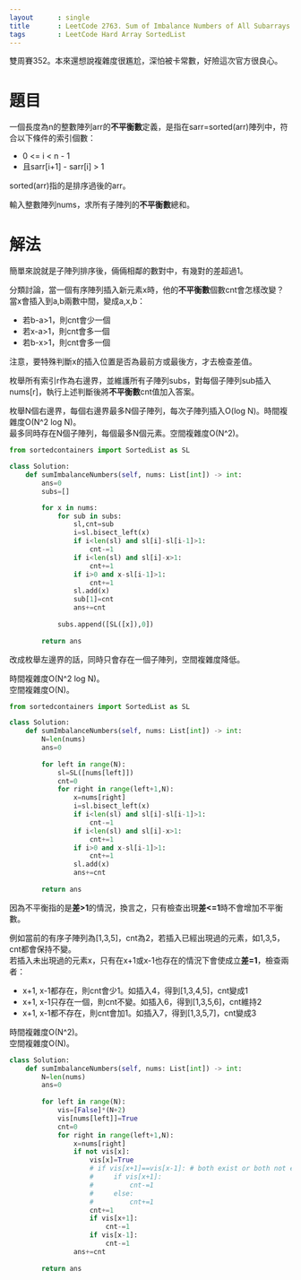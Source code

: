 ```yaml
--- 
layout      : single
title       : LeetCode 2763. Sum of Imbalance Numbers of All Subarrays
tags        : LeetCode Hard Array SortedList
---
```

雙周賽352。本來還想說複雜度很尷尬，深怕被卡常數，好險這次官方很良心。  

# 題目
一個長度為n的整數陣列arr的**不平衡數**定義，是指在sarr=sorted(arr)陣列中，符合以下條件的索引個數：  
- 0 <= i < n - 1  
- 且sarr[i+1] - sarr[i] > 1  

sorted(arr)指的是排序過後的arr。  

輸入整數陣列nums，求所有子陣列的**不平衡數**總和。  

# 解法
簡單來說就是子陣列排序後，倆倆相鄰的數對中，有幾對的差超過1。  

分類討論，當一個有序陣列插入新元素x時，他的**不平衡數**個數cnt會怎樣改變？  
當x會插入到a,b兩數中間，變成a,x,b：  
- 若b-a>1，則cnt會少一個  
- 若x-a>1，則cnt會多一個  
- 若b-x>1，則cnt會多一個  

注意，要特殊判斷x的插入位置是否為最前方或最後方，才去檢查差值。  

枚舉所有索引r作為右邊界，並維護所有子陣列subs，對每個子陣列sub插入nums[r]，執行上述判斷後將**不平衡數**cnt值加入答案。  

枚舉N個右邊界，每個右邊界最多N個子陣列，每次子陣列插入O(log N)。時間複雜度O(N^2 log N)。  
最多同時存在N個子陣列，每個最多N個元素。空間複雜度O(N^2)。  

```python
from sortedcontainers import SortedList as SL

class Solution:
    def sumImbalanceNumbers(self, nums: List[int]) -> int:
        ans=0
        subs=[]

        for x in nums:
            for sub in subs:
                sl,cnt=sub
                i=sl.bisect_left(x)
                if i<len(sl) and sl[i]-sl[i-1]>1:
                    cnt-=1
                if i<len(sl) and sl[i]-x>1:
                    cnt+=1
                if i>0 and x-sl[i-1]>1:
                    cnt+=1
                sl.add(x)
                sub[1]=cnt
                ans+=cnt
                
            subs.append([SL([x]),0])
            
        return ans
```

改成枚舉左邊界的話，同時只會存在一個子陣列，空間複雜度降低。  

時間複雜度O(N^2 log N)。  
空間複雜度O(N)。  

```python
from sortedcontainers import SortedList as SL

class Solution:
    def sumImbalanceNumbers(self, nums: List[int]) -> int:
        N=len(nums)
        ans=0
        
        for left in range(N):
            sl=SL([nums[left]])
            cnt=0
            for right in range(left+1,N):
                x=nums[right]
                i=sl.bisect_left(x)
                if i<len(sl) and sl[i]-sl[i-1]>1:
                    cnt-=1
                if i<len(sl) and sl[i]-x>1:
                    cnt+=1
                if i>0 and x-sl[i-1]>1:
                    cnt+=1
                sl.add(x)
                ans+=cnt
            
        return ans
```

因為不平衡指的是**差>1**的情況，換言之，只有檢查出現**差<=1**時不會增加不平衡數。  

例如當前的有序子陣列為[1,3,5]，cnt為2，若插入已經出現過的元素，如1,3,5，cnt都會保持不變。  
若插入未出現過的元素x，只有在x+1或x-1也存在的情況下會使成立**差=1**，檢查兩者：  
- x+1, x-1都存在，則cnt會少1。如插入4，得到[1,3,4,5]，cnt變成1  
- x+1, x-1只存在一個，則cnt不變。如插入6，得到[1,3,5,6]，cnt維持2  
- x+1, x-1都不存在，則cnt會加1。如插入7，得到[1,3,5,7]，cnt變成3  

時間複雜度O(N^2)。  
空間複雜度O(N)。  

```python
class Solution:
    def sumImbalanceNumbers(self, nums: List[int]) -> int:
        N=len(nums)
        ans=0
        
        for left in range(N):
            vis=[False]*(N+2)
            vis[nums[left]]=True
            cnt=0
            for right in range(left+1,N):
                x=nums[right]
                if not vis[x]:
                    vis[x]=True
                    # if vis[x+1]==vis[x-1]: # both exist or both not exist
                    #     if vis[x+1]:
                    #         cnt-=1
                    #     else:
                    #         cnt+=1
                    cnt+=1
                    if vis[x+1]:
                        cnt-=1
                    if vis[x-1]:
                        cnt-=1
                ans+=cnt
                
        return ans
```